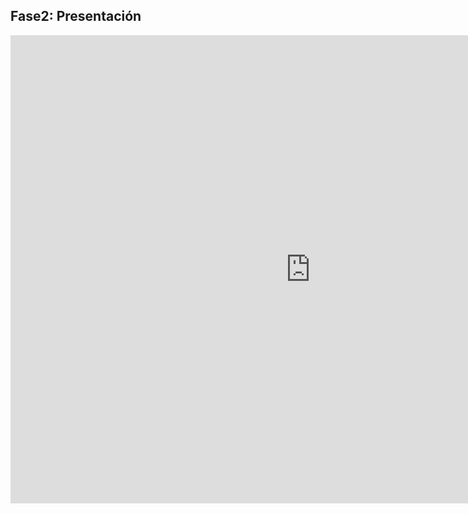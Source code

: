 ## Fase2: Presentación

<iframe src="https://docs.google.com/presentation/d/e/2PACX-1vSLqT5VAu3Fv3uxlGolDR9GHHAm8p-QH4juvLhVMlHvyKfsUxKBnudQWrT6Uz0DgdG0SY250zaOZaST/embed?start=false&loop=false&delayms=3000" frameborder="0" width="960" height="749" allowfullscreen="true" mozallowfullscreen="true" webkitallowfullscreen="true"></iframe>